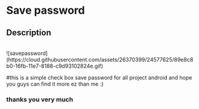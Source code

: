 <h1>Save password</h1>

<h2>Description</h2> <br>
![savepassword](https://cloud.githubusercontent.com/assets/26370399/24577625/89e8c8b0-16fb-11e7-8188-c9d93102824e.gif)

#this is a simple check box save password for all project android and hope you guys can find it more ez than me :)<br>
<h3>thanks you very much</h3>
